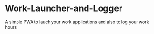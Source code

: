 # Work-Launcher-and-Logger
A simple PWA to lauch your work applications and also to log your work hours. 


